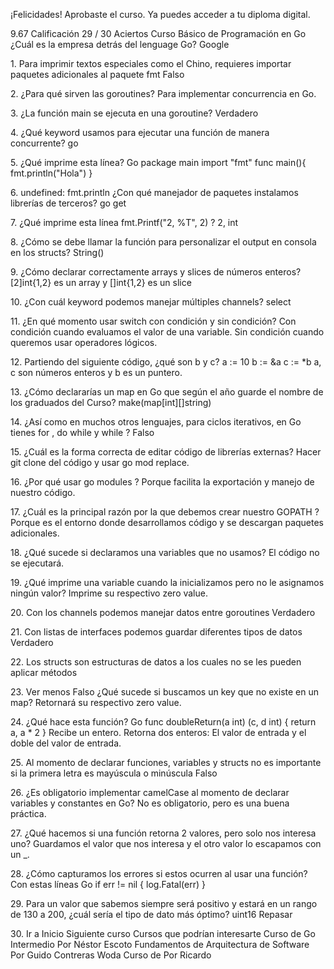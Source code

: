¡Felicidades!
Aprobaste el curso. Ya puedes acceder a tu diploma digital.

9\.67
Calificación
29 / 30
Aciertos
Curso Básico de Programación en Go
¿Cuál es la empresa detrás del lenguage Go?
Google

1\.
Para imprimir textos especiales como el Chino, requieres importar paquetes adicionales al
paquete fmt
Falso

2\.
¿Para qué sirven las goroutines?
Para implementar concurrencia en Go.

3\.
¿La función main se ejecuta en una goroutine?
Verdadero

4\.
¿Qué keyword usamos para ejecutar una función de manera concurrente?
go

5\.
¿Qué imprime esta línea?
Go package main import "fmt" func main(){ fmt.println("Hola") }

6\.
undefined: fmt.println
¿Con qué manejador de paquetes instalamos librerías de terceros?
go get

7\.
¿Qué imprime esta línea fmt.Printf("2, %T", 2\) ?
2, int

8\.
¿Cómo se debe llamar la función para personalizar el output en consola en los structs?
String()

9\.
¿Cómo declarar correctamente arrays y slices de números enteros?
\[2]int{1,2} es un array y \[]int{1,2} es un slice

10\.
¿Con cuál keyword podemos manejar múltiples channels?
select

11\.
¿En qué momento usar switch con condición y sin condición?
Con condición cuando evaluamos el valor de una variable. Sin condición cuando
queremos usar operadores lógicos.

12\.
Partiendo del siguiente código, ¿qué son b y c?
a :\= 10 b :\= \&a c :\= \*b
a, c son números enteros y b es un puntero.

13\.
¿Cómo declararías un map en Go que según el año guarde el nombre de los graduados del
Curso?
make(map\[int]\[]string)

14\.
¿Así como en muchos otros lenguajes, para ciclos iterativos, en Go tienes for , do while y
while ?
Falso

15\.
¿Cuál es la forma correcta de editar código de librerías externas?
Hacer git clone del código y usar go mod replace.

16\.
¿Por qué usar go modules ?
Porque facilita la exportación y manejo de nuestro código.

17\.
¿Cuál es la principal razón por la que debemos crear nuestro GOPATH ?
Porque es el entorno donde desarrollamos código y se descargan paquetes
adicionales.

18\.
¿Qué sucede si declaramos una variables que no usamos?
El código no se ejecutará.

19\.
¿Qué imprime una variable cuando la inicializamos pero no le asignamos ningún valor?
Imprime su respectivo zero value.

20\.
Con los channels podemos manejar datos entre goroutines
Verdadero

21\.
Con listas de interfaces podemos guardar diferentes tipos de datos
Verdadero

22\.
Los structs son estructuras de datos a los cuales no se les pueden aplicar métodos

23\.
Ver menos
Falso
¿Qué sucede si buscamos un key que no existe en un map?
Retornará su respectivo zero value.

24\.
¿Qué hace esta función?
Go func doubleReturn(a int) (c, d int) { return a, a \* 2 }
Recibe un entero. Retorna dos enteros: El valor de entrada y el doble del valor de
entrada.

25\.
Al momento de declarar funciones, variables y structs no es importante si la primera letra es
mayúscula o minúscula
Falso

26\.
¿Es obligatorio implementar camelCase al momento de declarar variables y constantes en Go?
No es obligatorio, pero es una buena práctica.

27\.
¿Qué hacemos si una función retorna 2 valores, pero solo nos interesa uno?
Guardamos el valor que nos interesa y el otro valor lo escapamos con un \_.

28\.
¿Cómo capturamos los errores si estos ocurren al usar una función?
Con estas líneas Go if err !\= nil { log.Fatal(err) }

29\.
Para un valor que sabemos siempre será positivo y estará en un rango de 130 a 200, ¿cuál
sería el tipo de dato más óptimo?
uint16
Repasar

30\.
Ir a Inicio
Siguiente curso
Cursos que podrían interesarte
Curso de Go Intermedio
Por Néstor Escoto
Fundamentos de Arquitectura de
Software
Por Guido Contreras Woda
Curso de 
Por Ricardo
